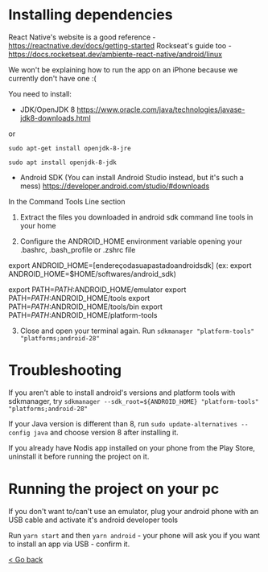 # Installing dependencies

React Native's website is a good reference - https://reactnative.dev/docs/getting-started
Rockseat's guide too - https://docs.rocketseat.dev/ambiente-react-native/android/linux

We won't be explaining how to run the app on an iPhone because we currently don't have one :(

You need to install:
- JDK/OpenJDK 8
https://www.oracle.com/java/technologies/javase-jdk8-downloads.html

or

```
sudo apt-get install openjdk-8-jre
```

```
sudo apt install openjdk-8-jdk
```

- Android SDK (You can install Android Studio instead, but it's such a mess)
https://developer.android.com/studio/#downloads

In the Command Tools Line section

1) Extract the files you downloaded in android sdk command line tools in your home

2) Configure the ANDROID_HOME environment variable opening your .bashrc, .bash_profile or .zshrc file

export ANDROID_HOME=[endereçodasuapastadoandroidsdk]
(ex: export ANDROID_HOME=$HOME/softwares/android_sdk)

export PATH=$PATH:$ANDROID_HOME/emulator
export PATH=$PATH:$ANDROID_HOME/tools
export PATH=$PATH:$ANDROID_HOME/tools/bin
export PATH=$PATH:$ANDROID_HOME/platform-tools

3) Close and open your terminal again. Run `sdkmanager "platform-tools" "platforms;android-28"`

# Troubleshooting

If you aren't able to install android's versions and platform tools with sdkmanager, try `sdkmanager --sdk_root=${ANDROID_HOME} "platform-tools" "platforms;android-28"`

If your Java version is different than 8, run `sudo update-alternatives --config java` and choose version 8 after installing it.

If you already have Nodis app installed on your phone from the Play Store, uninstall it before running the project on it.

# Running the project on your pc

If you don't want to/can't use an emulator, plug your android phone with an USB cable and activate it's android developer tools

Run `yarn start` and then `yarn android` - your phone will ask you if you want to install an app via USB - confirm it.


[< Go back](https://nodis-com-br.github.io/math/)
